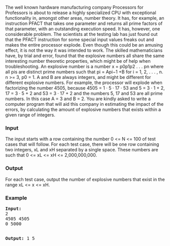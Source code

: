 <p>The well known hardware manufacturing company Processors for Professors is about to release a highly specialized CPU with exceptional functionality in, amongst other areas, number theory. It has, for example, an instruction PFACT that takes one parameter and returns all prime factors of that parameter, with an outstanding execution speed. It has, however, one considerable problem. The scientists at the testing lab has just found out that the PFACT instruction for some special input values freaks out and makes the entire processor explode. Even though this could be an amusing effect, it is not the way it was intended to work. The skilled mathematicians have, by trial and error, found that the explosive numbers all share the same interesting number theoretic properties, which might be of help when troubleshooting. An explosive number is a number x = p0p1p2 . . . pn where all pis are distinct prime numbers such that pi = Api−1 +B for i = 1, 2, . . . , n. n &gt;= 3, p0 = 1. A and B are always integers, and might be different for different explosive numbers. For example, the processor will explode when factorizing the number 4505, because 4505 = 1 · 5 · 17 · 53 and 5 = 3 · 1 + 2, 17 = 3 · 5 + 2 and 53 = 3 · 17 + 2 and the numbers 5, 17 and 53 are all prime numbers. In this case A = 3 and B = 2. You are kindly asked to write a computer program that will aid this company in estimating the impact of the errors, by calculating the amount of explosive numbers that exists within a given range of integers.</p>
<h3>Input</h3>
<p>The input starts with a row containing the number 0 &lt;= N &lt;= 100 of test cases that will follow. For each test case, there will be one row containing two integers, xL and xH separated by a single space. These numbers are such that 0 &lt;= xL &lt;= xH &lt;= 2,000,000,000.</p>
<h3>Output</h3>
<p>For each test case, output the number of explosive numbers that exist in the range xL &lt;= x &lt;= xH.</p>
<h3>Example</h3>
<pre><strong>Input:</strong>
2
4505 4505
0 5000

<strong>Output:</strong>
1
5
</pre>